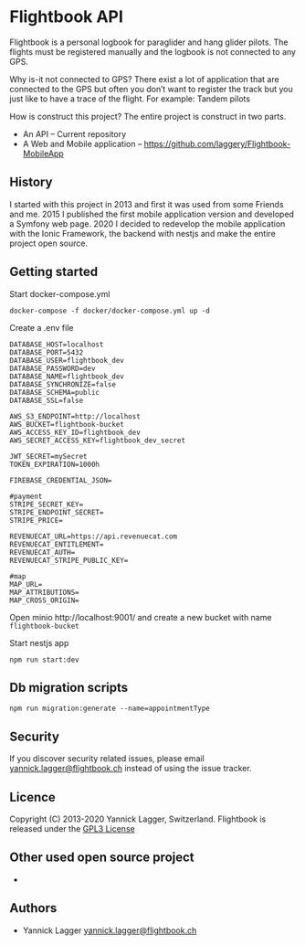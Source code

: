 # Flightbook API
Flightbook is a personal logbook for paraglider and hang glider pilots. The flights must be registered manually and the logbook is not connected to any GPS.

Why is-it not connected to GPS?
There exist a lot of application that are connected to the GPS but often you don’t want to register the track but you just like to have a trace of the flight. For example: Tandem pilots

How is construct this project?
The entire project is construct in two parts.
- An API – Current repository
- A Web and Mobile application – https://github.com/laggery/Flightbook-MobileApp

## History
I started with this project in 2013 and first it was used from some Friends and me. 2015 I published the first mobile application version and developed a Symfony web page. 2020 I decided to redevelop the mobile application with the Ionic Framework, the backend with nestjs and make the entire project open source.

## Getting started

Start docker-compose.yml
```
docker-compose -f docker/docker-compose.yml up -d
```

Create a .env file
```
DATABASE_HOST=localhost
DATABASE_PORT=5432
DATABASE_USER=flightbook_dev
DATABASE_PASSWORD=dev
DATABASE_NAME=flightbook_dev
DATABASE_SYNCHRONIZE=false
DATABASE_SCHEMA=public
DATABASE_SSL=false

AWS_S3_ENDPOINT=http://localhost
AWS_BUCKET=flightbook-bucket
AWS_ACCESS_KEY_ID=flightbook_dev
AWS_SECRET_ACCESS_KEY=flightbook_dev_secret

JWT_SECRET=mySecret
TOKEN_EXPIRATION=1000h

FIREBASE_CREDENTIAL_JSON=

#payment
STRIPE_SECRET_KEY=
STRIPE_ENDPOINT_SECRET=
STRIPE_PRICE=

REVENUECAT_URL=https://api.revenuecat.com
REVENUECAT_ENTITLEMENT=
REVENUECAT_AUTH=
REVENUECAT_STRIPE_PUBLIC_KEY=

#map
MAP_URL=
MAP_ATTRIBUTIONS=
MAP_CROSS_ORIGIN=
```

Open minio http://localhost:9001/ and create a new bucket with name `flightbook-bucket`

Start nestjs app
```
npm run start:dev
```

## Db migration scripts
```
npm run migration:generate --name=appointmentType
```

## Security
If you discover security related issues, please email yannick.lagger@flightbook.ch instead of using the issue tracker.

## Licence
Copyright (C) 2013-2020 Yannick Lagger, Switzerland.
Flightbook is released under the [GPL3 License](https://opensource.org/licenses/GPL-3.0)

## Other used open source project
- 

## Authors
- Yannick Lagger yannick.lagger@flightbook.ch